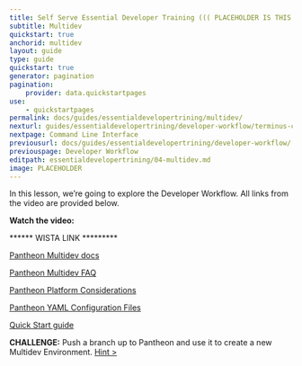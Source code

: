 ```yaml
---
title: Self Serve Essential Developer Training ((( PLACEHOLDER IS THIS THE NAME???)))
subtitle: Multidev
quickstart: true
anchorid: multidev
layout: guide
type: guide
quickstart: true
generator: pagination
pagination:
    provider: data.quickstartpages
use:
    - quickstartpages
permalink: docs/guides/essentialdevelopertrining/multidev/
nexturl: guides/essentialdevelopertrining/developer-workflow/terminus-cli
nextpage: Command Line Interface
previousurl: docs/guides/essentialdevelopertrining/developer-workflow/
previouspage: Developer Workflow
editpath: essentialdevelopertrining/04-multidev.md
image: PLACEHOLDER
---
```


In this lesson, we’re going to explore the Developer Workflow.
All links from the video are provided below.

**Watch the video:**

******  WISTA LINK  *********


[Pantheon Multidev docs](https://pantheon.io/docs/multidev/)

[Pantheon Multidev FAQ](https://pantheon.io/docs/multidev-faq/)

[Pantheon Platform Considerations](https://pantheon.io/docs/platform-considerations/)

[Pantheon YAML Configuration Files](https://pantheon.io/docs/pantheon-yml/)

[Quick Start guide](https://pantheon.io/docs/guides/quickstart/)

**CHALLENGE:**
Push a branch up to Pantheon and use it to create a new Multidev Environment. 
[Hint >](PLACEHOLDER)
